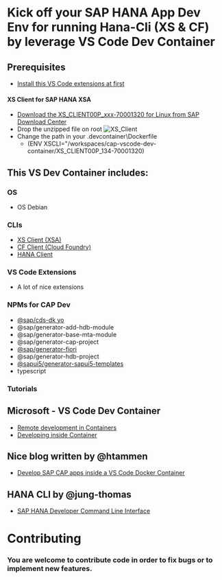 # Kick off your SAP HANA App Dev Env for running Hana-Cli (XS & CF) by leverage VS Code Dev Container

## Prerequisites
- [Install this VS Code extensions at first](https://code.visualstudio.com/docs/remote/containers-tutorial#_install-the-extension)

#### XS Client for SAP HANA XSA
- [Download the XS_CLIENT00P_xxx-70001320 for Linux from SAP Download Center](https://launchpad.support.sap.com/#/softwarecenter/template/products/related/_APP=00200682500000001943&_EVENT=DISPHIER&HEADER=Y&FUNCTIONBAR=N&EVENT=TREE&NE=NAVIGATE&ENR=73554900100900001301&V=MAINT/SAP%20HANA%20PLATFORM%20EDITION%202.0)
- Drop the unzipped file on root
  ![XS_Client](https://github.com/draschke/vscode-sap-hana-dev-environment-for-cf-and-xs/blob/main/images/xs-client.png)
- Change the path in your .devcontainer\Dockerfile
  - (ENV XSCLI="/workspaces/cap-vscode-dev-container/XS_CLIENT00P_134-70001320)



## This VS Dev Container includes:
### OS
  - OS Debian
### CLIs
  - [XS Client (XSA)](https://launchpad.support.sap.com/#/softwarecenter/template/products/related/_APP=00200682500000001943&_EVENT=DISPHIER&HEADER=Y&FUNCTIONBAR=N&EVENT=TREE&NE=NAVIGATE&ENR=73554900100900001301&V=MAINT/SAP%20HANA%20PLATFORM%20EDITION%202.0)
  - [CF Client (Cloud Foundry)](https://docs.cloudfoundry.org/cf-cli/install-go-cli.html#pkg-linux)
  - [HANA Client](https://www.npmjs.com/package/hana-cli)

### VS Code Extensions
  - A lot of nice extensions
  
### NPMs for CAP Dev
  - [@sap/cds-dk yo](https://www.npmjs.com/package/@sap/cds-dk)
  - @sap/generator-add-hdb-module
  - @sap/generator-base-mta-module
  - @sap/generator-cap-project
  - [@sap/generator-fiori](https://www.npmjs.com/package/@sap/generator-fiori)
  - @sap/generator-hdb-project
  - [@sapui5/generator-sapui5-templates](https://www.npmjs.com/package/@sapui5/generator-sapui5-templates)
  - typescript 


### Tutorials
## Microsoft - VS Code Dev Container
- [Remote development in Containers](https://code.visualstudio.com/docs/remote/containers-tutorial)
- [Developing inside Container](https://code.visualstudio.com/docs/remote/containers)

## Nice blog written by @htammen
- [Develop SAP CAP apps inside a VS Code Docker Container](https://blogs.sap.com/2020/02/20/develop-sap-cap-apps-inside-a-vs-code-docker-container/)

## HANA CLI by @jung-thomas
- [SAP HANA Developer Command Line Interface](https://github.com/SAP-samples/hana-developer-cli-tool-example)


# Contributing

### You are welcome to contribute code in order to fix bugs or to implement new features.